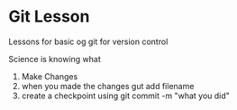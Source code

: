 # Git Lesson

Lessons for basic og git for version control

Science is knowing what 
1. Make Changes 
2. when you made the changes gut add filename
3. create a checkpoint using git commit -m "what you did"